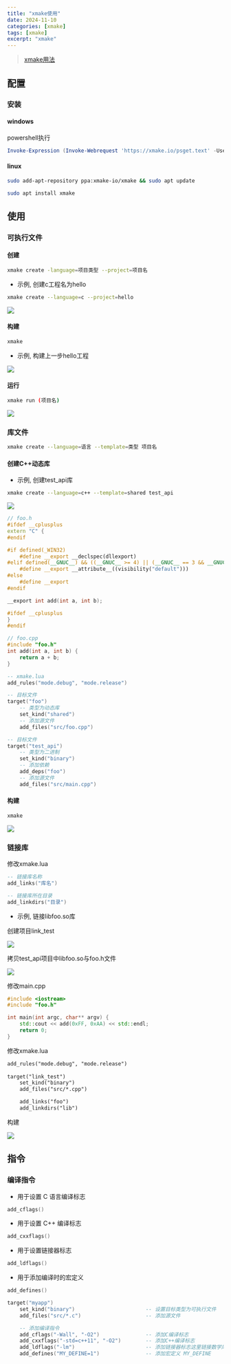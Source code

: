 ```yaml
---
title: "xmake使用"
date: 2024-11-10
categories: [xmake]
tags: [xmake]
excerpt: "xmake"
---
```


> [xmake用法](https://xmake.io/#/zh-cn/about/introduction)

## 配置

### 安装

#### windows

powershell执行

```powershell
Invoke-Expression (Invoke-Webrequest 'https://xmake.io/psget.text' -UseBasicParsing).Content
```

#### linux

```sh
sudo add-apt-repository ppa:xmake-io/xmake && sudo apt update

sudo apt install xmake
```

## 使用

### 可执行文件

#### 创建

```sh
xmake create -language=项目类型 --project=项目名
```

- 示例, 创建c工程名为hello 

```sh
xmake create --language=c --project=hello
```

![](/assets/image/20241213_201558.jpg)

#### 构建

```sh
xmake
```

- 示例, 构建上一步hello工程

![](/assets/image/20241213_201805.jpg)

#### 运行

```sh
xmake run (项目名)
```

![](/assets/image/20241213_202104.jpg)

### 库文件

```sh
xmake create --language=语言 --template=类型 项目名
```

#### 创建C++动态库

- 示例, 创建test_api库

```sh
xmake create --language=c++ --template=shared test_api
```

![](/assets/image/20241213_205454.jpg)


```c++
// foo.h
#ifdef __cplusplus
extern "C" {
#endif

#if defined(_WIN32)
    #define __export __declspec(dllexport)
#elif defined(__GNUC__) && ((__GNUC__ >= 4) || (__GNUC__ == 3 && __GNUC_MINOR__ >= 3))
    #define __export __attribute__((visibility("default")))
#else
    #define __export
#endif

__export int add(int a, int b);

#ifdef __cplusplus
}
#endif
```

```c++
// foo.cpp
#include "foo.h"
int add(int a, int b) {
    return a + b;
}
```

```lua
-- xmake.lua
add_rules("mode.debug", "mode.release")

-- 目标文件
target("foo")
    -- 类型为动态库
    set_kind("shared")
    -- 添加源文件
    add_files("src/foo.cpp")

-- 目标文件
target("test_api")
    -- 类型为二进制
    set_kind("binary")
    -- 添加依赖
    add_deps("foo")
    -- 添加源文件
    add_files("src/main.cpp")
```

#### 构建

```sh
xmake
```

![](/assets/image/20241213_210809.jpg)

### 链接库

修改xmake.lua

```lua
-- 链接库名称
add_links("库名")

-- 链接库所在目录
add_linkdirs("目录")
```

- 示例, 链接libfoo.so库

创建项目link_test

![](/assets/image/20241213_211046.jpg)

拷贝test_api项目中libfoo.so与foo.h文件

![](/assets/image/20241213_211308.jpg)

修改main.cpp

```c++
#include <iostream>
#include "foo.h"

int main(int argc, char** argv) {
    std::cout << add(0xFF, 0xAA) << std::endl;
    return 0;
}
```

修改xmake.lua

```diff
add_rules("mode.debug", "mode.release")
    
target("link_test")
    set_kind("binary")
    add_files("src/*.cpp")

    add_links("foo")
    add_linkdirs("lib")
```

构建

![](/assets/image/20241213_224523.jpg)

## 指令

### 编译指令

- 用于设置 C 语言编译标志

```lua
add_cflags()
```

- 用于设置 C++ 编译标志

```lua
add_cxxflags()
```

- 用于设置链接器标志

```lua
add_ldflags()
```

- 用于添加编译时的宏定义

```lua
add_defines()
```

```lua
target("myapp")
    set_kind("binary")                       -- 设置目标类型为可执行文件
    add_files("src/*.c")                     -- 添加源文件

    -- 添加编译指令
    add_cflags("-Wall", "-O2")               -- 添加C编译标志
    add_cxxflags("-std=c++11", "-O2")        -- 添加C++编译标志
    add_ldflags("-lm")                       -- 添加链接器标志这里链接数学库libm
    add_defines("MY_DEFINE=1")               -- 添加宏定义 MY_DEFINE
```